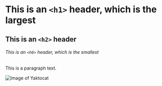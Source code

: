 # This is an `<h1>` header, which is the largest

## This is an `<h2>` header

###### This is an `<h6>` header, which is the smallest

This is a paragraph text.

![Image of Yaktocat](https://octodex.github.com/images/yaktocat.png)

